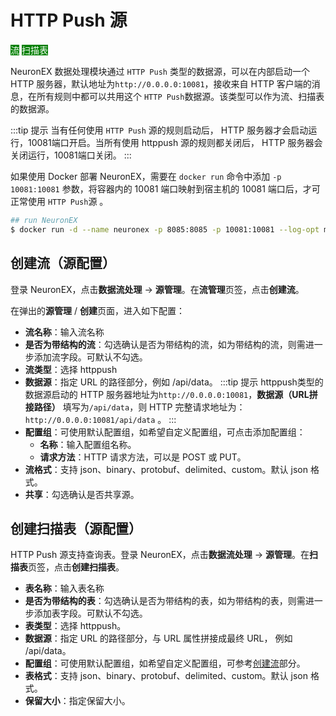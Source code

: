 # HTTP Push 源

<span style="background:green;color:white;">流</span>        <span style="background:green;color:white">扫描表</span>


NeuronEX 数据处理模块通过 `HTTP Push` 类型的数据源，可以在内部启动一个 HTTP 服务器，默认地址为`http://0.0.0.0:10081`，接收来自 HTTP 客户端的消息，在所有规则中都可以共用这个 `HTTP Push`数据源。该类型可以作为流、扫描表的数据源。

:::tip 提示
当有任何使用 `HTTP Push` 源的规则启动后， HTTP 服务器才会启动运行，10081端口开启。当所有使用 httppush 源的规则都关闭后， HTTP 服务器会关闭运行，10081端口关闭。
:::

如果使用 Docker 部署 NeuronEX，需要在 `docker run` 命令中添加 `-p 10081:10081` 参数，将容器内的 10081 端口映射到宿主机的 10081 端口后，才可正常使用  `HTTP Push`源 。

```bash
## run NeuronEX
$ docker run -d --name neuronex -p 8085:8085 -p 10081:10081 --log-opt max-size=100m emqx/neuronex:latest
```

## 创建流（源配置）

登录 NeuronEX，点击**数据流处理** -> **源管理**。在**流管理**页签，点击**创建流**。

在弹出的**源管理** / **创建**页面，进入如下配置：

- **流名称**：输入流名称
- **是否为带结构的流**：勾选确认是否为带结构的流，如为带结构的流，则需进一步添加流字段。可默认不勾选。
- **流类型**：选择 httppush
- **数据源**：指定 URL 的路径部分，例如 /api/data。
  :::tip 提示
  httppush类型的数据源启动的 HTTP 服务器地址为`http://0.0.0.0:10081`，**数据源（URL拼接路径）** 填写为`/api/data`，则 HTTP 完整请求地址为：`http://0.0.0.0:10081/api/data` 。
  :::
- **配置组**：可使用默认配置组，如希望自定义配置组，可点击添加配置组：
  - **名称**：输入配置组名称。
  - **请求方法**：HTTP 请求方法，可以是 POST 或 PUT。
- **流格式**：支持 json、binary、protobuf、delimited、custom。默认 json 格式。
- **共享**：勾选确认是否共享源。



## 创建扫描表（源配置）

HTTP Push 源支持查询表。登录 NeuronEX，点击**数据流处理** -> **源管理**。在**扫描表**页签，点击**创建扫描表**。

- **表名称**：输入表名称
- **是否为带结构的表**：勾选确认是否为带结构的表，如为带结构的表，则需进一步添加表字段。可默认不勾选。
- **表类型**：选择 httppush。
- **数据源**：指定 URL 的路径部分，与 URL 属性拼接成最终 URL， 例如 /api/data。
- **配置组**：可使用默认配置组，如希望自定义配置组，可参考[创建流](#创建流)部分。
- **表格式**：支持 json、binary、protobuf、delimited、custom。默认 json 格式。
- **保留大小**：指定保留大小。


<!-- ## 服务器配置

服务器配置在 `etc/kuiper.yaml` 中的 `source` 部分。

```yaml
source:
  ## Configurations for the global http data server for httppush source
  # HTTP data service ip
  httpServerIp: 0.0.0.0
  # HTTP data service port
  httpServerPort: 10081
  # httpServerTls:
  #    certfile: /var/https-server.crt
  #    keyfile: /var/https-server.key
```

用户可以指定以下属性：

- httpServerIp：用于绑定 http 数据服务器的IP。
- httpServerPort：用于绑定 http 数据服务器的端口。
- httpServerTls: http 服务器 TLS 的配置。 -->